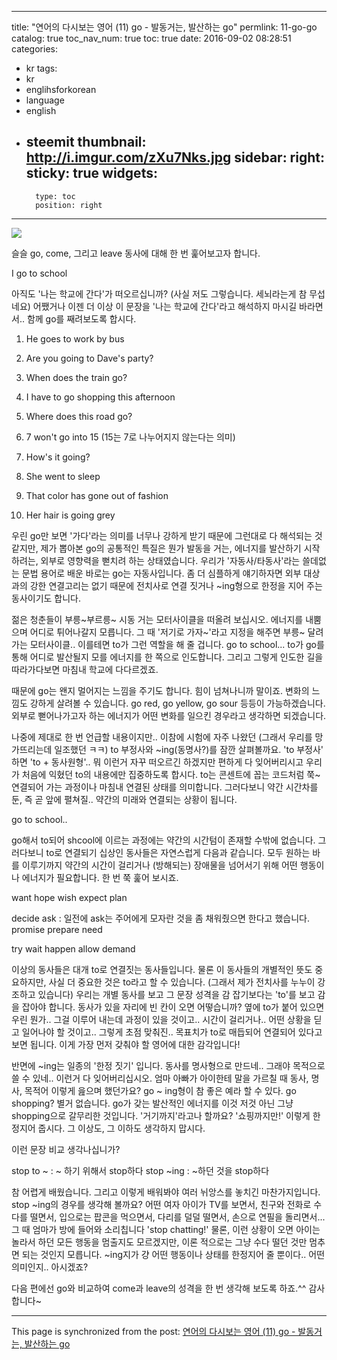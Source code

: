 
---
title: "연어의 다시보는 영어 (11) go - 발동거는, 발산하는 go"
permlink: 11-go-go
catalog: true
toc_nav_num: true
toc: true
date: 2016-09-02 08:28:51
categories:
- kr
tags:
- kr
- englihsforkorean
- language
- english
- steemit
thumbnail: http://i.imgur.com/zXu7Nks.jpg
sidebar:
    right:
        sticky: true
widgets:
    -
        type: toc
        position: right
---


![](http://i.imgur.com/zXu7Nks.jpg)

슬슬 go, come, 그리고 leave 동사에 대해 한 번 훑어보고자 합니다. 

I go to school 

아직도 '나는 학교에 간다'가 떠오르십니까? (사실 저도 그렇습니다. 세뇌라는게 참 무섭네요) 어쨌거나 이젠 더 이상 이 문장을 '나는 학교에 간다'라고 해석하지 마시길 바라면서.. 함께 go를 째려보도록 합시다.

1. He goes to work by bus
2. Are you going to Dave's party?
3. When does the train go?
4. I have to go shopping this afternoon
5. Where does this road go?

6. 7 won't go into 15  (15는 7로 나누어지지 않는다는 의미)
7. How's it going?
8. She went to sleep
9. That color has gone out of fashion
10. Her hair is going grey

우린 go만 보면 '가다'라는 의미를 너무나 강하게 받기 때문에 그런대로 다 해석되는 것 같지만, 제가 뽑아본 go의 공통적인 특질은 뭔가 발동을 거는, 에너지를 발산하기 시작하려는, 외부로 영향력을 뻗치려 하는 상태였습니다. 우리가 '자동사/타동사'라는 쓸데없는 문법 용어로 배운 바로는 go는 자동사입니다. 좀 더 심플하게 얘기하자면 외부 대상과의 강한 연결고리는 없기 때문에 전치사로 연결 짓거나 ~ing형으로 한정을 지어 주는 동사이기도 합니다.

젊은 청춘들이 부릉~부르릉~ 시동 거는 모터사이클을 떠올려 보십시오. 에너지를 내뿜으며 어디로 튀어나갈지 모릅니다. 그 때 '저기로 가자~'라고 지정을 해주면 부릉~ 달려가는 모터사이클.. 이를테면 to가 그런 역할을 해 줄 겁니다. go to school... to가 go를 통해 어디로 발산될지 모를 에너지를 한 쪽으로 인도합니다. 그리고 그렇게 인도한 길을 따라가다보면 마침내 학교에 다다르겠죠.

때문에 go는 왠지 멀어지는 느낌을 주기도 합니다. 힘이 넘쳐나니까 말이죠. 변화의 느낌도 강하게 살려볼 수 있습니다. go red, go yellow, go sour 등등이 가능하겠습니다. 외부로 뻗어나가고자 하는 에너지가 어떤 변화를 일으킨 경우라고 생각하면 되겠습니다.

나중에 제대로 한 번 언급할 내용이지만.. 이참에 시험에 자주 나왔던 (그래서 우리를 망가뜨리는데 일조했던 ㅋㅋ) to 부정사와 ~ing(동명사?)를 잠깐 살펴볼까요. 'to 부정사' 하면 'to + 동사원형'.. 뭐 이런거 자꾸 떠오르긴 하겠지만 편하게 다 잊어버리시고 우리가 처음에 익혔던 to의 내용에만 집중하도록 합시다. to는 콘센트에 꼽는 코드처럼 쭉~연결되어 가는 과정이나 마침내 연결된 상태를 의미합니다. 그러다보니 약간 시간차를 둔, 즉 곧 앞에 펼쳐질.. 약간의 미래와 연결되는 상황이 됩니다. 

go to school..

go해서 to되어 shcool에 이르는 과정에는 약간의 시간텀이 존재할 수밖에 없습니다. 그러다보니 to로 연결되기 십상인 동사들은 자연스럽게 다음과 같습니다. 모두 원하는 바를 이루기까지 약간의 시간이 걸리거나 (방해되는) 장애물을 넘어서기 위해 어떤 행동이나 에너지가 필요합니다. 한 번 쭉 훑어 보시죠.

want 
hope
wish
expect
plan

decide
ask : 일전에 ask는 주어에게 모자란 것을 좀 채워줬으면 한다고 했습니다.
promise
prepare
need

try
wait
happen
allow
demand

이상의 동사들은 대개 to로 연결짓는 동사들입니다. 물론 이 동사들의 개별적인 뜻도 중요하지만, 사실 더 중요한 것은 to라고 할 수 있습니다. (그래서 제가 전치사를 누누이 강조하고 있습니다) 우리는 개별 동사를 보고 그 문장 성격을 감 잡기보다는 'to'를 보고 감을 잡아야 합니다. 동사가 있을 자리에 빈 칸이 오면 어떻습니까? 옆에 to가 붙어 있으면 우린 뭔가.. 그걸 이루어 내는데 과정이 있을 것이고.. 시간이 걸리거나.. 어떤 상황을 딛고 일어나야 할 것이고.. 그렇게 초점 맞춰진.. 목표치가 to로 매듭되어 연결되어 있다고 보면 됩니다. 이게 가장 먼저 갖춰야 할 영어에 대한 감각입니다!

반면에 ~ing는 일종의 '한정 짓기' 입니다. 동사를 명사형으로 만드네.. 그래야 목적으로 쓸 수 있네.. 이런거 다 잊어버리십시오. 엄마 아빠가 아이한테 말을 가르칠 때 동사, 명사, 목적어 이렇게 읊으며 했던가요? go ~ ing형이 참 좋은 예라 할 수 있다. go shopping? 별거 없습니다. go가 갖는 발산적인 에너지를 이것 저것 아닌 그냥 shopping으로 갈무리한 것입니다. '거기까지'라고나 할까요? '쇼핑까지만!' 이렇게 한정지어 줍시다. 그 이상도, 그 이하도 생각하지 맙시다.

이런 문장 비교 생각나십니가?

stop to ~ : ~ 하기 위해서 stop하다
stop ~ing : ~하던 것을 stop하다

참 어렵게 배웠습니다. 그리고 이렇게 배워봐야 여러 뉘앙스를 놓치긴 마찬가지입니다. stop ~ing의 경우를 생각해 볼까요? 어떤 여자 아이가 TV를 보면서, 친구와 전화로 수다를 떨면서, 입으로는 팝콘을 먹으면서, 다리를 덜덜 떨면서, 손으로 연필을 돌리면서... 그 때 엄마가 방에 들어와 소리칩니다 'stop chatting!' 물론, 이런 상황이 오면 아이는 놀라서 하던 모든 행동을 멈출지도 모르겠지만, 이론 적으로는 그냥 수다 떨던 것만 멈추면 되는 것인지 모릅니다. ~ing지가 걍 어떤 행동이나 상태를 한정지어 줄 뿐이다.. 어떤 의미인지.. 아시겠죠?

다음 편에선 go와 비교하여 come과 leave의 성격을 한 번 생각해 보도록 하죠.^^
감사합니다~

- - -

This page is synchronized from the post: [연어의 다시보는 영어 (11) go - 발동거는, 발산하는 go](https://steemit.com/@jack8831/11-go-go)
